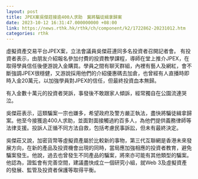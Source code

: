 ```yaml
---
layout: post
title: JPEX案吳傑莊接逾400人求助　冀將騙徒緝拿歸案
date: 2023-10-12 16:31:47.000000000 +08:00
link: https://news.rthk.hk/rthk/ch/component/k2/1722862-20231012.htm
categories: rthk
---
```


虛擬資產交易平台JPEX案，立法會議員吳傑莊連同多名投資者召開記者會。 有投資者表示，由朋友介紹報名參加付費的投資教學課程，導師在堂上推介JPEX，在取得學員信任後便游說入金購買。學員之間有聊天群組，內裡有藝人及網紅，會不斷強調JPEX很穩健，又游說採用他們的介紹優惠碼去加倉，也曾經有人直播時即時入金20萬元，以加強學員對JPEX的信任，但最終投資血本無歸。

有入金數十萬元的投資者哭訴，事發後不敢跟家人傾訴，經常獨自在公園流連哭泣。 

吳傑莊表示，這類騙案一宗也嫌多，希望政府及警方嚴正執法，盡快將騙徒緝拿歸案。他至今接獲逾400人求助，並面對面接觸過約百多人，為他們提供義務律師等法律支援。投訴人正循不同方法自救，包括考慮民事訴訟，但未有最終決定。 

吳傑莊又說，加密貨幣等虛擬資產屬於比較新的事物，第三代互聯網是香港未來發展方向，在新的產品及投資機會出現的同時，當局應加強相應的投資者教育，避免騙案發生。他說，過去也曾發生不同產品的騙案，將來亦可能有其他類型的騙案。他認為，證監會有完善空間，建議盡快成立一個研究小組，就Web 3及虛擬資產的發展、監管及投資者保護等取得平衡。
